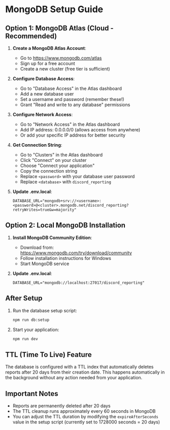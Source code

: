 # MongoDB Setup Guide

## Option 1: MongoDB Atlas (Cloud - Recommended)

1. **Create a MongoDB Atlas Account**:
   - Go to https://www.mongodb.com/atlas
   - Sign up for a free account
   - Create a new cluster (free tier is sufficient)

2. **Configure Database Access**:
   - Go to "Database Access" in the Atlas dashboard
   - Add a new database user
   - Set a username and password (remember these!)
   - Grant "Read and write to any database" permissions

3. **Configure Network Access**:
   - Go to "Network Access" in the Atlas dashboard
   - Add IP address: 0.0.0.0/0 (allows access from anywhere)
   - Or add your specific IP address for better security

4. **Get Connection String**:
   - Go to "Clusters" in the Atlas dashboard
   - Click "Connect" on your cluster
   - Choose "Connect your application"
   - Copy the connection string
   - Replace `<password>` with your database user password
   - Replace `<database>` with `discord_reporting`

5. **Update .env.local**:
   ```
   DATABASE_URL="mongodb+srv://<username>:<password>@<cluster>.mongodb.net/discord_reporting?retryWrites=true&w=majority"
   ```

## Option 2: Local MongoDB Installation

1. **Install MongoDB Community Edition**:
   - Download from: https://www.mongodb.com/try/download/community
   - Follow installation instructions for Windows
   - Start MongoDB service

2. **Update .env.local**:
   ```
   DATABASE_URL="mongodb://localhost:27017/discord_reporting"
   ```

## After Setup

1. Run the database setup script:
   ```bash
   npm run db:setup
   ```

2. Start your application:
   ```bash
   npm run dev
   ```

## TTL (Time To Live) Feature

The database is configured with a TTL index that automatically deletes reports after 20 days from their creation date. This happens automatically in the background without any action needed from your application.

## Important Notes

- Reports are permanently deleted after 20 days
- The TTL cleanup runs approximately every 60 seconds in MongoDB
- You can adjust the TTL duration by modifying the `expireAfterSeconds` value in the setup script (currently set to 1728000 seconds = 20 days)